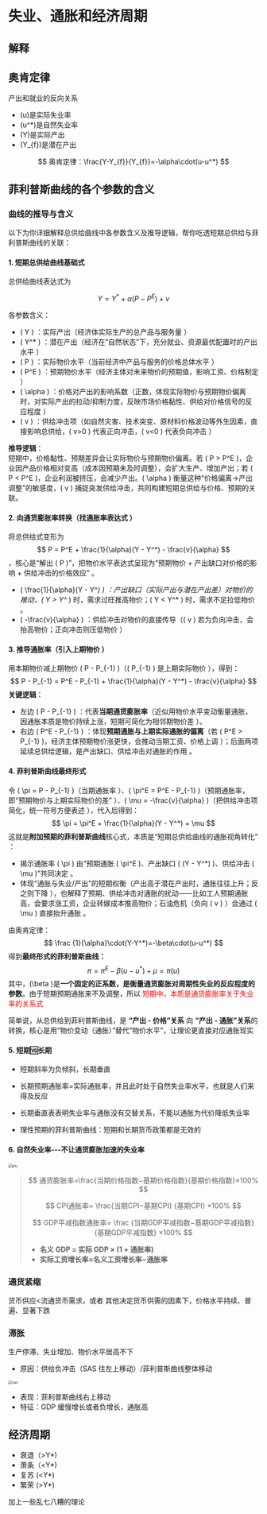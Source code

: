 # 失业、通胀和经济周期

## 解释

## 奥肯定律

产出和就业的反向关系

- \(u\)是实际失业率
- \(u^*\)是自然失业率
- \(Y\)是实际产出
- \(Y_{f}\)是潜在产出

$$
奥肯定律：\frac{Y-Y_{f}}{Y_{f}}=-\alpha\cdot(u-u^*)
$$

## 菲利普斯曲线的各个参数的含义

### 曲线的推导与含义

以下为你详细解释总供给曲线中各参数含义及推导逻辑，帮你吃透短期总供给与菲利普斯曲线的关联：  

#### 1. 短期总供给曲线基础式  
总供给曲线表达式为 

$$
Y = Y^* + \alpha (P - P^E) + v 
$$

各参数含义：  
- \( Y \) ：实际产出（经济体实际生产的总产品与服务量 ）  
- \( Y^* \) ：潜在产出（经济在“自然状态”下，充分就业、资源最优配置时的产出水平 ）  
- \( P \) ：实际物价水平（当前经济中产品与服务的价格总体水平 ）  
- \( P^E \) ：预期物价水平（经济主体对未来物价的预期值，影响工资、价格制定 ）  
- \( \alpha \) ：价格对产出的影响系数（正数，体现实际物价与预期物价偏离时，对实际产出的拉动/抑制力度，反映市场价格黏性、供给对价格信号的反应程度 ）  
- \( v \) ：供给冲击项（如自然灾害、技术突变、原材料价格波动等外生因素，直接影响总供给，\( v>0 \) 代表正向冲击，\( v<0 \) 代表负向冲击 ）  

**推导逻辑**：  
短期中，价格黏性、预期差异会让实际物价与预期物价偏离。若 \( P > P^E \)，企业因产品价格相对变高（成本因预期未及时调整），会扩大生产、增加产出；若 \( P < P^E \)，企业利润被挤压，会减少产出。\( \alpha \) 衡量这种“价格偏离→产出调整”的敏感度，\( v \) 捕捉突发供给冲击，共同构建短期总供给与价格、预期的关联。  


#### 2. 向通货膨胀率转换（找通胀率表达式 ）  
将总供给式变形为 
$$
 P = P^E + \frac{1}{\alpha}(Y - Y^*) - \frac{v}{\alpha} 
$$
，核心是“解出 \( P \)”，把物价水平表达式呈现为“预期物价 + 产出缺口对价格的影响 + 供给冲击的价格效应” 。  
- \( \frac{1}{\alpha}(Y - Y^*) \) ：产出缺口（实际产出与潜在产出差）对物价的推动，\( Y > Y^* \) 时，需求过旺推高物价；\( Y < Y^* \) 时，需求不足拉低物价 。  
- \( -\frac{v}{\alpha} \) ：供给冲击对物价的直接传导（\( v \) 若为负向冲击，会抬高物价；正向冲击则压低物价 ）  


#### 3. 推导通胀率（引入上期物价 ）  
用本期物价减上期物价 \( P - P_{-1} \)（\( P_{-1} \) 是上期实际物价 ），得到：  
$$
 P - P_{-1} = P^E - P_{-1} + \frac{1}{\alpha}(Y - Y^*) - \frac{v}{\alpha} 
$$
**关键逻辑**：  

- 左边 \( P - P_{-1} \) ：代表**当期通货膨胀率**（近似用物价水平变动衡量通胀，因通胀本质是物价持续上涨，短期可简化为相邻期物价差 ）。  
- 右边 \( P^E - P_{-1} \) ：体现**预期通胀与上期实际通胀的偏离**（若 \( P^E > P_{-1} \)，经济主体预期物价涨更快，会推动当期工资、价格上调 ）；后面两项延续总供给逻辑，是产出缺口、供给冲击对通胀的作用 。  


#### 4. 菲利普斯曲线最终形式  
令 \( \pi = P - P_{-1} \)（当期通胀率 ）、\( \pi^E = P^E - P_{-1} \)（预期通胀率，即“预期物价与上期实际物价的差” ）、\( \mu = -\frac{v}{\alpha} \)（把供给冲击项简化，统一符号方便表述 ），代入后得到：  
$$
\pi = \pi^E + \frac{1}{\alpha}(Y - Y^*) + \mu 
$$
这就是**附加预期的菲利普斯曲线**核心式，本质是“短期总供给曲线的通胀视角转化” ：  
- 揭示通胀率 \( \pi \) 由“预期通胀 \( \pi^E \)、产出缺口 \( (Y - Y^*) \)、供给冲击 \( \mu \)”共同决定 。  
- 体现“通胀与失业/产出”的短期权衡（产出高于潜在产出时，通胀往往上升；反之则下降 ），也解释了预期、供给冲击对通胀的扰动——比如工人预期通胀高，会要求涨工资，企业转嫁成本推高物价；石油危机（负向 \( v \) ）会通过 \( \mu \) 直接抬升通胀 。

由奥肯定律：
$$
\frac {1}{\alpha}\cdot(Y-Y^*)=-\beta\cdot(u-u^*)
$$
得到**最终形式的菲利普斯曲线：**
$$
\pi=\pi^E-\beta (u-u^*)+\mu=\pi(u)
$$
其中，\(\beta \)是**一个固定的正系数，是衡量通货膨胀对周期性失业的反应程度的参数**。由于短期预期通胀来不及调整，所以<font color='red'> 短期中，本质是通货膨胀率关于失业率的关系式</font>

 简单说，从总供给到菲利普斯曲线，是 **“产出 - 价格”关系** 向 **“产出 - 通胀”关系**的转换，核心是用“物价变动（通胀）”替代“物价水平”，让理论更直接对应通胀现实

#### 5. 短期🆚长期

- 短期斜率为负倾斜，长期垂直

- 长期预期通胀率=实际通胀率，并且此时处于自然失业率水平，也就是人们来得及反应
- 长期垂直表表明失业率与通胀没有交替关系，不能以通胀为代价降低失业率
- 理性预期的菲利普斯曲线：短期和长期货币政策都是无效的

#### 6. 自然失业率---不让通货膨胀加速的失业率

<img src="/Users/wtsama/Documents/code/大二下期末/宏观/piu.png" alt="piu" style="zoom:50%;" />

> $$
> 通货膨胀率=\frac{当期价格指数−基期价格指数}{基期价格指数}×100%
> $$
>
> $$
> CPI通胀率= 
> \frac{当期CPI−基期CPI} {基期CPI}
>  ×100%
> $$
>
> $$
> GDP平减指数通胀率= 
> \frac
> {当期GDP平减指数−基期GDP平减指数}{基期GDP平减指数}
>  ×100%
> $$
>
> - **名义 GDP = 实际 GDP × (1 + 通胀率)**
> - **实际工资增长率=名义工资增长率−通胀率**

### 通货紧缩

货币供应<流通货币需求，或者 其他决定货币供需的因素下，价格水平持续、普遍、显著下跌

### 滞胀

生产停滞、失业增加、物价水平居高不下

- 原因：供给负冲击（SAS 往左上移动）/菲利普斯曲线整体移动

<img src="/Users/wtsama/Documents/code/大二下期末/宏观/sas.png" alt="sas" style="zoom:50%;" />

- 表现：菲利普斯曲线右上移动
- 特征：GDP 缓慢增长或者负增长，通胀高

## 经济周期

- 衰退（>Y*)
- 萧条（<Y*)
- 复苏  (<Y*)
- 繁荣  (>Y*)

加上一些乱七八糟的理论
